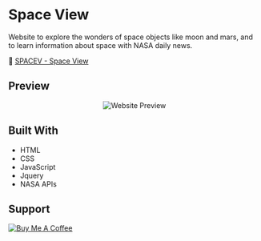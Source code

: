 # Space View
Website to explore the wonders of space objects like moon and mars, and to learn information about space with NASA daily news.

:rocket: [SPACEV - Space View](https://arwildo.github.io/space-view/)


## Preview
<p align="center">
  <img src="https://arwildo.github.io/assets/images/Space%20view.png?raw=true" alt="Website Preview"/>
</p>


## Built With

* HTML
* CSS
* JavaScript
* Jquery
* NASA APIs


## Support

<a href="https://www.buymeacoffee.com/Arwildo " target="_blank"><img src="https://www.buymeacoffee.com/assets/img/custom_images/white_img.png" alt="Buy Me A Coffee" style="height: auto !important;width: auto !important;" ></a>
